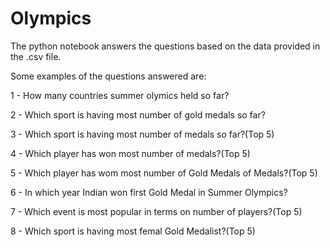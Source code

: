 # Olympics
The python notebook answers the questions based on the data provided in the .csv file.

Some examples of the questions answered are:

1 - How many countries summer olymics held so far? 

2 - Which sport is having most number of gold medals so far? 

3 - Which sport is having most number of medals so far?(Top 5) 

4 - Which player has won most number of medals?(Top 5) 

5 - Which player has wom most number of Gold Medals of Medals?(Top 5) 

6 - In which year Indian won first Gold Medal in Summer Olympics? 

7 - Which event is most popular in terms on number of players?(Top 5)

8 - Which sport is having most femal Gold Medalist?(Top 5)
